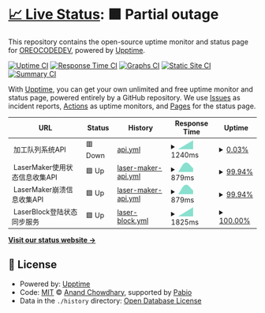# [📈 Live Status](https://OREOCODEDEV.github.io/upptime): <!--live status--> **🟧 Partial outage**

This repository contains the open-source uptime monitor and status page for [OREOCODEDEV](https://OREOCODEDEV.github.io/upptime), powered by [Upptime](https://github.com/upptime/upptime).

[![Uptime CI](https://github.com/OREOCODEDEV/upptime/workflows/Uptime%20CI/badge.svg)](https://github.com/OREOCODEDEV/upptime/actions?query=workflow%3A%22Uptime+CI%22)
[![Response Time CI](https://github.com/OREOCODEDEV/upptime/workflows/Response%20Time%20CI/badge.svg)](https://github.com/OREOCODEDEV/upptime/actions?query=workflow%3A%22Response+Time+CI%22)
[![Graphs CI](https://github.com/OREOCODEDEV/upptime/workflows/Graphs%20CI/badge.svg)](https://github.com/OREOCODEDEV/upptime/actions?query=workflow%3A%22Graphs+CI%22)
[![Static Site CI](https://github.com/OREOCODEDEV/upptime/workflows/Static%20Site%20CI/badge.svg)](https://github.com/OREOCODEDEV/upptime/actions?query=workflow%3A%22Static+Site+CI%22)
[![Summary CI](https://github.com/OREOCODEDEV/upptime/workflows/Summary%20CI/badge.svg)](https://github.com/OREOCODEDEV/upptime/actions?query=workflow%3A%22Summary+CI%22)

With [Upptime](https://upptime.js.org), you can get your own unlimited and free uptime monitor and status page, powered entirely by a GitHub repository. We use [Issues](https://github.com/OREOCODEDEV/upptime/issues) as incident reports, [Actions](https://github.com/OREOCODEDEV/upptime/actions) as uptime monitors, and [Pages](https://OREOCODEDEV.github.io/upptime) for the status page.

<!--start: status pages-->
<!-- This summary is generated by Upptime (https://github.com/upptime/upptime) -->
<!-- Do not edit this manually, your changes will be overwritten -->
<!-- prettier-ignore -->
| URL | Status | History | Response Time | Uptime |
| --- | ------ | ------- | ------------- | ------ |
| <img alt="" src="https://icons.duckduckgo.com/ip3/null.ico" height="13"> 加工队列系统API | 🟥 Down | [api.yml](https://github.com/OREOCODEDEV/upptime/commits/HEAD/history/api.yml) | <details><summary><img alt="Response time graph" src="./graphs/api/response-time-week.png" height="20"> 1240ms</summary><br><a href="https://OREOCODEDEV.github.io/upptime/history/api"><img alt="Response time 1240" src="https://img.shields.io/endpoint?url=https%3A%2F%2Fraw.githubusercontent.com%2FOREOCODEDEV%2Fupptime%2FHEAD%2Fapi%2Fapi%2Fresponse-time.json"></a><br><a href="https://OREOCODEDEV.github.io/upptime/history/api"><img alt="24-hour response time 1240" src="https://img.shields.io/endpoint?url=https%3A%2F%2Fraw.githubusercontent.com%2FOREOCODEDEV%2Fupptime%2FHEAD%2Fapi%2Fapi%2Fresponse-time-day.json"></a><br><a href="https://OREOCODEDEV.github.io/upptime/history/api"><img alt="7-day response time 1240" src="https://img.shields.io/endpoint?url=https%3A%2F%2Fraw.githubusercontent.com%2FOREOCODEDEV%2Fupptime%2FHEAD%2Fapi%2Fapi%2Fresponse-time-week.json"></a><br><a href="https://OREOCODEDEV.github.io/upptime/history/api"><img alt="30-day response time 1240" src="https://img.shields.io/endpoint?url=https%3A%2F%2Fraw.githubusercontent.com%2FOREOCODEDEV%2Fupptime%2FHEAD%2Fapi%2Fapi%2Fresponse-time-month.json"></a><br><a href="https://OREOCODEDEV.github.io/upptime/history/api"><img alt="1-year response time 1240" src="https://img.shields.io/endpoint?url=https%3A%2F%2Fraw.githubusercontent.com%2FOREOCODEDEV%2Fupptime%2FHEAD%2Fapi%2Fapi%2Fresponse-time-year.json"></a></details> | <details><summary><a href="https://OREOCODEDEV.github.io/upptime/history/api">0.03%</a></summary><a href="https://OREOCODEDEV.github.io/upptime/history/api"><img alt="All-time uptime 0.03%" src="https://img.shields.io/endpoint?url=https%3A%2F%2Fraw.githubusercontent.com%2FOREOCODEDEV%2Fupptime%2FHEAD%2Fapi%2Fapi%2Fuptime.json"></a><br><a href="https://OREOCODEDEV.github.io/upptime/history/api"><img alt="24-hour uptime 0.03%" src="https://img.shields.io/endpoint?url=https%3A%2F%2Fraw.githubusercontent.com%2FOREOCODEDEV%2Fupptime%2FHEAD%2Fapi%2Fapi%2Fuptime-day.json"></a><br><a href="https://OREOCODEDEV.github.io/upptime/history/api"><img alt="7-day uptime 0.03%" src="https://img.shields.io/endpoint?url=https%3A%2F%2Fraw.githubusercontent.com%2FOREOCODEDEV%2Fupptime%2FHEAD%2Fapi%2Fapi%2Fuptime-week.json"></a><br><a href="https://OREOCODEDEV.github.io/upptime/history/api"><img alt="30-day uptime 0.03%" src="https://img.shields.io/endpoint?url=https%3A%2F%2Fraw.githubusercontent.com%2FOREOCODEDEV%2Fupptime%2FHEAD%2Fapi%2Fapi%2Fuptime-month.json"></a><br><a href="https://OREOCODEDEV.github.io/upptime/history/api"><img alt="1-year uptime 0.03%" src="https://img.shields.io/endpoint?url=https%3A%2F%2Fraw.githubusercontent.com%2FOREOCODEDEV%2Fupptime%2FHEAD%2Fapi%2Fapi%2Fuptime-year.json"></a></details>
| <img alt="" src="https://icons.duckduckgo.com/ip3/null.ico" height="13"> LaserMaker使用状态信息收集API | 🟩 Up | [laser-maker-api.yml](https://github.com/OREOCODEDEV/upptime/commits/HEAD/history/laser-maker-api.yml) | <details><summary><img alt="Response time graph" src="./graphs/laser-maker-api/response-time-week.png" height="20"> 879ms</summary><br><a href="https://OREOCODEDEV.github.io/upptime/history/laser-maker-api"><img alt="Response time 879" src="https://img.shields.io/endpoint?url=https%3A%2F%2Fraw.githubusercontent.com%2FOREOCODEDEV%2Fupptime%2FHEAD%2Fapi%2Flaser-maker-api%2Fresponse-time.json"></a><br><a href="https://OREOCODEDEV.github.io/upptime/history/laser-maker-api"><img alt="24-hour response time 879" src="https://img.shields.io/endpoint?url=https%3A%2F%2Fraw.githubusercontent.com%2FOREOCODEDEV%2Fupptime%2FHEAD%2Fapi%2Flaser-maker-api%2Fresponse-time-day.json"></a><br><a href="https://OREOCODEDEV.github.io/upptime/history/laser-maker-api"><img alt="7-day response time 879" src="https://img.shields.io/endpoint?url=https%3A%2F%2Fraw.githubusercontent.com%2FOREOCODEDEV%2Fupptime%2FHEAD%2Fapi%2Flaser-maker-api%2Fresponse-time-week.json"></a><br><a href="https://OREOCODEDEV.github.io/upptime/history/laser-maker-api"><img alt="30-day response time 879" src="https://img.shields.io/endpoint?url=https%3A%2F%2Fraw.githubusercontent.com%2FOREOCODEDEV%2Fupptime%2FHEAD%2Fapi%2Flaser-maker-api%2Fresponse-time-month.json"></a><br><a href="https://OREOCODEDEV.github.io/upptime/history/laser-maker-api"><img alt="1-year response time 879" src="https://img.shields.io/endpoint?url=https%3A%2F%2Fraw.githubusercontent.com%2FOREOCODEDEV%2Fupptime%2FHEAD%2Fapi%2Flaser-maker-api%2Fresponse-time-year.json"></a></details> | <details><summary><a href="https://OREOCODEDEV.github.io/upptime/history/laser-maker-api">99.94%</a></summary><a href="https://OREOCODEDEV.github.io/upptime/history/laser-maker-api"><img alt="All-time uptime 99.94%" src="https://img.shields.io/endpoint?url=https%3A%2F%2Fraw.githubusercontent.com%2FOREOCODEDEV%2Fupptime%2FHEAD%2Fapi%2Flaser-maker-api%2Fuptime.json"></a><br><a href="https://OREOCODEDEV.github.io/upptime/history/laser-maker-api"><img alt="24-hour uptime 99.94%" src="https://img.shields.io/endpoint?url=https%3A%2F%2Fraw.githubusercontent.com%2FOREOCODEDEV%2Fupptime%2FHEAD%2Fapi%2Flaser-maker-api%2Fuptime-day.json"></a><br><a href="https://OREOCODEDEV.github.io/upptime/history/laser-maker-api"><img alt="7-day uptime 99.94%" src="https://img.shields.io/endpoint?url=https%3A%2F%2Fraw.githubusercontent.com%2FOREOCODEDEV%2Fupptime%2FHEAD%2Fapi%2Flaser-maker-api%2Fuptime-week.json"></a><br><a href="https://OREOCODEDEV.github.io/upptime/history/laser-maker-api"><img alt="30-day uptime 99.94%" src="https://img.shields.io/endpoint?url=https%3A%2F%2Fraw.githubusercontent.com%2FOREOCODEDEV%2Fupptime%2FHEAD%2Fapi%2Flaser-maker-api%2Fuptime-month.json"></a><br><a href="https://OREOCODEDEV.github.io/upptime/history/laser-maker-api"><img alt="1-year uptime 99.94%" src="https://img.shields.io/endpoint?url=https%3A%2F%2Fraw.githubusercontent.com%2FOREOCODEDEV%2Fupptime%2FHEAD%2Fapi%2Flaser-maker-api%2Fuptime-year.json"></a></details>
| <img alt="" src="https://icons.duckduckgo.com/ip3/null.ico" height="13"> LaserMaker崩溃信息收集API | 🟩 Up | [laser-maker-api.yml](https://github.com/OREOCODEDEV/upptime/commits/HEAD/history/laser-maker-api.yml) | <details><summary><img alt="Response time graph" src="./graphs/laser-maker-api/response-time-week.png" height="20"> 879ms</summary><br><a href="https://OREOCODEDEV.github.io/upptime/history/laser-maker-api"><img alt="Response time 879" src="https://img.shields.io/endpoint?url=https%3A%2F%2Fraw.githubusercontent.com%2FOREOCODEDEV%2Fupptime%2FHEAD%2Fapi%2Flaser-maker-api%2Fresponse-time.json"></a><br><a href="https://OREOCODEDEV.github.io/upptime/history/laser-maker-api"><img alt="24-hour response time 879" src="https://img.shields.io/endpoint?url=https%3A%2F%2Fraw.githubusercontent.com%2FOREOCODEDEV%2Fupptime%2FHEAD%2Fapi%2Flaser-maker-api%2Fresponse-time-day.json"></a><br><a href="https://OREOCODEDEV.github.io/upptime/history/laser-maker-api"><img alt="7-day response time 879" src="https://img.shields.io/endpoint?url=https%3A%2F%2Fraw.githubusercontent.com%2FOREOCODEDEV%2Fupptime%2FHEAD%2Fapi%2Flaser-maker-api%2Fresponse-time-week.json"></a><br><a href="https://OREOCODEDEV.github.io/upptime/history/laser-maker-api"><img alt="30-day response time 879" src="https://img.shields.io/endpoint?url=https%3A%2F%2Fraw.githubusercontent.com%2FOREOCODEDEV%2Fupptime%2FHEAD%2Fapi%2Flaser-maker-api%2Fresponse-time-month.json"></a><br><a href="https://OREOCODEDEV.github.io/upptime/history/laser-maker-api"><img alt="1-year response time 879" src="https://img.shields.io/endpoint?url=https%3A%2F%2Fraw.githubusercontent.com%2FOREOCODEDEV%2Fupptime%2FHEAD%2Fapi%2Flaser-maker-api%2Fresponse-time-year.json"></a></details> | <details><summary><a href="https://OREOCODEDEV.github.io/upptime/history/laser-maker-api">99.94%</a></summary><a href="https://OREOCODEDEV.github.io/upptime/history/laser-maker-api"><img alt="All-time uptime 99.94%" src="https://img.shields.io/endpoint?url=https%3A%2F%2Fraw.githubusercontent.com%2FOREOCODEDEV%2Fupptime%2FHEAD%2Fapi%2Flaser-maker-api%2Fuptime.json"></a><br><a href="https://OREOCODEDEV.github.io/upptime/history/laser-maker-api"><img alt="24-hour uptime 99.94%" src="https://img.shields.io/endpoint?url=https%3A%2F%2Fraw.githubusercontent.com%2FOREOCODEDEV%2Fupptime%2FHEAD%2Fapi%2Flaser-maker-api%2Fuptime-day.json"></a><br><a href="https://OREOCODEDEV.github.io/upptime/history/laser-maker-api"><img alt="7-day uptime 99.94%" src="https://img.shields.io/endpoint?url=https%3A%2F%2Fraw.githubusercontent.com%2FOREOCODEDEV%2Fupptime%2FHEAD%2Fapi%2Flaser-maker-api%2Fuptime-week.json"></a><br><a href="https://OREOCODEDEV.github.io/upptime/history/laser-maker-api"><img alt="30-day uptime 99.94%" src="https://img.shields.io/endpoint?url=https%3A%2F%2Fraw.githubusercontent.com%2FOREOCODEDEV%2Fupptime%2FHEAD%2Fapi%2Flaser-maker-api%2Fuptime-month.json"></a><br><a href="https://OREOCODEDEV.github.io/upptime/history/laser-maker-api"><img alt="1-year uptime 99.94%" src="https://img.shields.io/endpoint?url=https%3A%2F%2Fraw.githubusercontent.com%2FOREOCODEDEV%2Fupptime%2FHEAD%2Fapi%2Flaser-maker-api%2Fuptime-year.json"></a></details>
| <img alt="" src="https://icons.duckduckgo.com/ip3/null.ico" height="13"> LaserBlock登陆状态同步服务 | 🟩 Up | [laser-block.yml](https://github.com/OREOCODEDEV/upptime/commits/HEAD/history/laser-block.yml) | <details><summary><img alt="Response time graph" src="./graphs/laser-block/response-time-week.png" height="20"> 1825ms</summary><br><a href="https://OREOCODEDEV.github.io/upptime/history/laser-block"><img alt="Response time 1825" src="https://img.shields.io/endpoint?url=https%3A%2F%2Fraw.githubusercontent.com%2FOREOCODEDEV%2Fupptime%2FHEAD%2Fapi%2Flaser-block%2Fresponse-time.json"></a><br><a href="https://OREOCODEDEV.github.io/upptime/history/laser-block"><img alt="24-hour response time 1825" src="https://img.shields.io/endpoint?url=https%3A%2F%2Fraw.githubusercontent.com%2FOREOCODEDEV%2Fupptime%2FHEAD%2Fapi%2Flaser-block%2Fresponse-time-day.json"></a><br><a href="https://OREOCODEDEV.github.io/upptime/history/laser-block"><img alt="7-day response time 1825" src="https://img.shields.io/endpoint?url=https%3A%2F%2Fraw.githubusercontent.com%2FOREOCODEDEV%2Fupptime%2FHEAD%2Fapi%2Flaser-block%2Fresponse-time-week.json"></a><br><a href="https://OREOCODEDEV.github.io/upptime/history/laser-block"><img alt="30-day response time 1825" src="https://img.shields.io/endpoint?url=https%3A%2F%2Fraw.githubusercontent.com%2FOREOCODEDEV%2Fupptime%2FHEAD%2Fapi%2Flaser-block%2Fresponse-time-month.json"></a><br><a href="https://OREOCODEDEV.github.io/upptime/history/laser-block"><img alt="1-year response time 1825" src="https://img.shields.io/endpoint?url=https%3A%2F%2Fraw.githubusercontent.com%2FOREOCODEDEV%2Fupptime%2FHEAD%2Fapi%2Flaser-block%2Fresponse-time-year.json"></a></details> | <details><summary><a href="https://OREOCODEDEV.github.io/upptime/history/laser-block">100.00%</a></summary><a href="https://OREOCODEDEV.github.io/upptime/history/laser-block"><img alt="All-time uptime 100.00%" src="https://img.shields.io/endpoint?url=https%3A%2F%2Fraw.githubusercontent.com%2FOREOCODEDEV%2Fupptime%2FHEAD%2Fapi%2Flaser-block%2Fuptime.json"></a><br><a href="https://OREOCODEDEV.github.io/upptime/history/laser-block"><img alt="24-hour uptime 100.00%" src="https://img.shields.io/endpoint?url=https%3A%2F%2Fraw.githubusercontent.com%2FOREOCODEDEV%2Fupptime%2FHEAD%2Fapi%2Flaser-block%2Fuptime-day.json"></a><br><a href="https://OREOCODEDEV.github.io/upptime/history/laser-block"><img alt="7-day uptime 100.00%" src="https://img.shields.io/endpoint?url=https%3A%2F%2Fraw.githubusercontent.com%2FOREOCODEDEV%2Fupptime%2FHEAD%2Fapi%2Flaser-block%2Fuptime-week.json"></a><br><a href="https://OREOCODEDEV.github.io/upptime/history/laser-block"><img alt="30-day uptime 100.00%" src="https://img.shields.io/endpoint?url=https%3A%2F%2Fraw.githubusercontent.com%2FOREOCODEDEV%2Fupptime%2FHEAD%2Fapi%2Flaser-block%2Fuptime-month.json"></a><br><a href="https://OREOCODEDEV.github.io/upptime/history/laser-block"><img alt="1-year uptime 100.00%" src="https://img.shields.io/endpoint?url=https%3A%2F%2Fraw.githubusercontent.com%2FOREOCODEDEV%2Fupptime%2FHEAD%2Fapi%2Flaser-block%2Fuptime-year.json"></a></details>

<!--end: status pages-->

[**Visit our status website →**](https://OREOCODEDEV.github.io/upptime)

## 📄 License

- Powered by: [Upptime](https://github.com/upptime/upptime)
- Code: [MIT](./LICENSE) © [Anand Chowdhary](https://anandchowdhary.com), supported by [Pabio](https://pabio.com)
- Data in the `./history` directory: [Open Database License](https://opendatacommons.org/licenses/odbl/1-0/)
